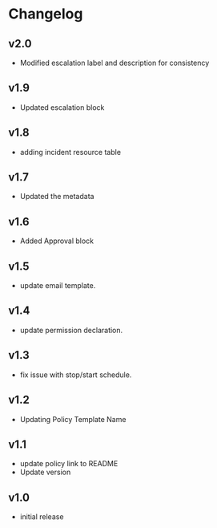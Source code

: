# Changelog

## v2.0

- Modified escalation label and description for consistency

## v1.9

- Updated escalation block

## v1.8

- adding incident resource table

## v1.7

- Updated the metadata

## v1.6

- Added Approval block

## v1.5

- update email template.

## v1.4

- update permission declaration.

## v1.3

- fix issue with stop/start schedule.

## v1.2

- Updating Policy Template Name

## v1.1

- update policy link to README
- Update version

## v1.0

- initial release

